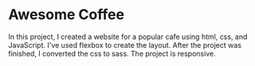 # Awesome Coffee
In this project, I created a website for a popular cafe using html, css, and JavaScript. I've used flexbox to create the layout. After the project was finished, I converted the css to sass. The project is responsive.
